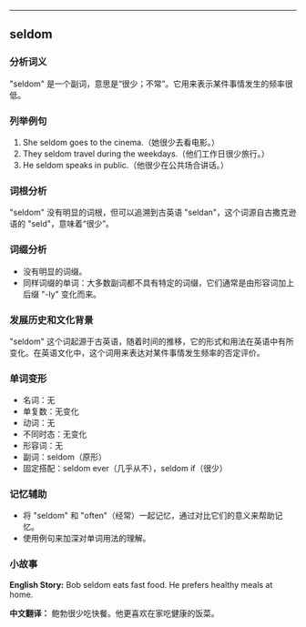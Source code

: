 
---------------
## seldom
### 分析词义
"seldom" 是一个副词，意思是“很少；不常”。它用来表示某件事情发生的频率很低。

### 列举例句
1. She seldom goes to the cinema.（她很少去看电影。）
2. They seldom travel during the weekdays.（他们工作日很少旅行。）
3. He seldom speaks in public.（他很少在公共场合讲话。）

### 词根分析
"seldom" 没有明显的词根，但可以追溯到古英语 "seldan"，这个词源自古撒克逊语的 "seld"，意味着“很少”。

### 词缀分析
- 没有明显的词缀。
- 同样词缀的单词：大多数副词都不具有特定的词缀，它们通常是由形容词加上后缀 "-ly" 变化而来。

### 发展历史和文化背景
"seldom" 这个词起源于古英语，随着时间的推移，它的形式和用法在英语中有所变化。在英语文化中，这个词用来表达对某件事情发生频率的否定评价。

### 单词变形
- 名词：无
- 单复数：无变化
- 动词：无
- 不同时态：无变化
- 形容词：无
- 副词：seldom（原形）
- 固定搭配：seldom ever（几乎从不），seldom if（很少）

### 记忆辅助
- 将 "seldom" 和 "often"（经常）一起记忆，通过对比它们的意义来帮助记忆。
- 使用例句来加深对单词用法的理解。

### 小故事
**English Story:**
Bob seldom eats fast food. He prefers healthy meals at home.

**中文翻译：**
鲍勃很少吃快餐。他更喜欢在家吃健康的饭菜。

